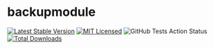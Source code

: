 # backupmodule

[![Latest Stable Version](https://poser.pugx.org/spatie/laravel-backup/v/stable?format=flat-square)](https://packagist.org/packages/duncanrmorris/backupmodule)
[![MIT Licensed](https://img.shields.io/badge/license-MIT-brightgreen.svg?style=flat-square)](LICENSE.md)
![GitHub Tests Action Status](https://img.shields.io/github/workflow/status/drmorris-it-services/backupmodule/run-tests?label=tests)
[![Total Downloads](https://img.shields.io/packagist/dt/spatie/laravel-backup.svg?style=flat-square)](https://packagist.org/packages/duncanrmorris/backupmodule)


